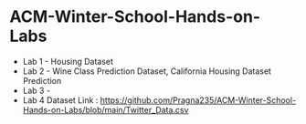 # ACM-Winter-School-Hands-on-Labs
* Lab 1 - Housing Dataset
* Lab 2 - Wine Class Prediction Dataset, California Housing Dataset Prediction
* Lab 3 -
* Lab 4 Dataset Link : https://github.com/Pragna235/ACM-Winter-School-Hands-on-Labs/blob/main/Twitter_Data.csv
